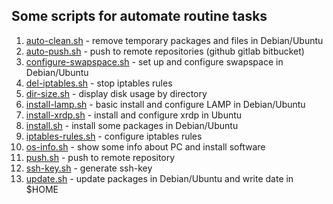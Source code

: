 ## Some scripts for automate routine tasks
1. [auto-clean.sh](https://github.com/zuwarskej/bash-scripts/blob/master/auto-clean.sh) - remove temporary packages and files in Debian/Ubuntu
2. [auto-push.sh](https://github.com/zuwarskej/bash-scripts/blob/master/auto-push.sh) - push to remote repositories (github gitlab bitbucket)
3. [configure-swapspace.sh](https://github.com/zuwarskej/bash-scripts/blob/master/configure-swapspace.sh) - set up and configure swapspace in Debian/Ubuntu
4. [del-iptables.sh](https://github.com/zuwarskej/bash-scripts/blob/master/del-iptables.sh) - stop iptables rules
5. [dir-size.sh](https://github.com/zuwarskej/bash-scripts/blob/master/dir-size.sh) - display disk usage by directory
6. [install-lamp.sh](https://github.com/zuwarskej/bash-scripts/blob/master/install-lamp.sh) - basic install and configure LAMP in Debian/Ubuntu
7. [install-xrdp.sh](https://github.com/zuwarskej/bash-scripts/blob/master/install-xrdp.sh) - install and configure xrdp in Ubuntu
8. [install.sh](https://github.com/zuwarskej/bash-scripts/blob/master/install.sh) - install some packages in Debian/Ubuntu
9. [iptables-rules.sh](https://github.com/zuwarskej/bash-scripts/blob/master/iptables-rules.sh) - configure iptables rules
10. [os-info.sh](https://github.com/zuwarskej/bash-scripts/blob/master/os-info.sh) - show some info about PC and install software
11. [push.sh](https://github.com/zuwarskej/bash-scripts/blob/master/push.sh) - push to remote repository
12. [ssh-key.sh](https://github.com/zuwarskej/bash-scripts/blob/master/ssh-key.sh) - generate ssh-key
13. [update.sh](https://github.com/zuwarskej/bash-scripts/blob/master/update.sh) - update packages in Debian/Ubuntu and write date in $HOME
